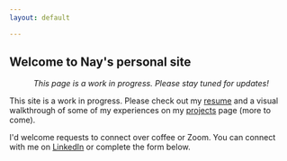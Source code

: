 ```yaml
---
layout: default

---
```


## Welcome to Nay's personal site

<p align="center"><i>This page is a work in progress. Please stay tuned for updates!</i></p>

This site is a work in progress. Please check out my [resume](https://nayp3.github.io/resume) and a visual walkthrough of some of my experiences on my [projects](https://nayp3.github.io/portfolio) page (more to come). 

I'd welcome requests to connect over coffee or Zoom. You can connect with me on [LinkedIn](https://www.linkedin.com/in/naypetrucelli/) or complete the form below. 
